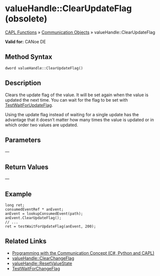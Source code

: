 # valueHandle::ClearUpdateFlag (obsolete)

[CAPL Functions](../../CAPLfunctions.md) » [Communication Objects](../CAPLfunctionsCOOverview.md) » valueHandle::ClearUpdateFlag

**Valid for:** CANoe DE

## Method Syntax

`dword valueHandle::ClearUpdateFlag()`

## Description

Clears the update flag of the value. It will be set again when the value is updated the next time. You can wait for the flag to be set with [TestWaitForUpdateFlag](../../Test/Functions/CAPLfunctionTestWaitForUpdateFlag.md).

Using the update flag instead of waiting for a single update has the advantage that it doesn’t matter how many times the value is updated or in which order two values are updated.

## Parameters

—

## Return Values

—

## Example

```plaintext
long ret;
consumedEventRef * anEvent;
anEvent = lookupConsumedEvent(path);
anEvent.ClearUpdateFlag();
// ...
ret = testWaitForUpdateFlag(anEvent, 200);
```

## Related Links

- [Programming with the Communication Concept (C#, Python and CAPL)](../../../CANoeCANalyzer/CommunicationConcept/Programming/CCP.md)
- [valueHandle::ClearChangeFlag](CAPLfunctionValueClearChangeFlag.md)
- [valueHandle::ResetValueState](CAPLfunctionValueResetValueState.md)
- [TestWaitForChangeFlag](../../Test/Functions/CAPLfunctionTestWaitForChangeFlag.md)
